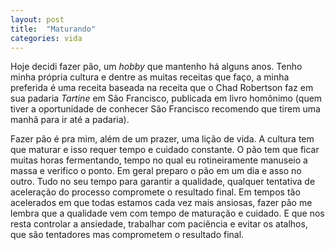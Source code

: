 ```yaml
---
layout: post
title:  "Maturando"
categories: vida
---
```


Hoje decidi fazer pão, um _hobby_ que mantenho há alguns anos. Tenho minha própria cultura e dentre as muitas receitas que faço, a minha preferida é uma receita baseada na receita que o Chad Robertson faz em sua padaria _Tartine_ em São Francisco, publicada em livro homônimo (quem tiver a oportunidade de conhecer São Francisco recomendo que tirem uma manhã para ir até a padaria).

Fazer pão é pra mim, além de um prazer, uma lição de vida. A cultura tem que maturar e isso requer tempo e cuidado constante. O pão tem que ficar muitas horas fermentando, tempo no qual eu rotineiramente manuseio a massa e verifico o ponto. Em geral preparo o pão em um dia e asso no outro. Tudo no seu tempo para garantir a qualidade, qualquer tentativa de aceleração do processo compromete o resultado final. Em tempos tão acelerados em que todas estamos cada vez mais ansiosas, fazer pão me lembra que a qualidade vem com tempo de maturação e cuidado. E que nos resta controlar a ansiedade, trabalhar com paciência e evitar os atalhos, que são tentadores mas comprometem o resultado final.